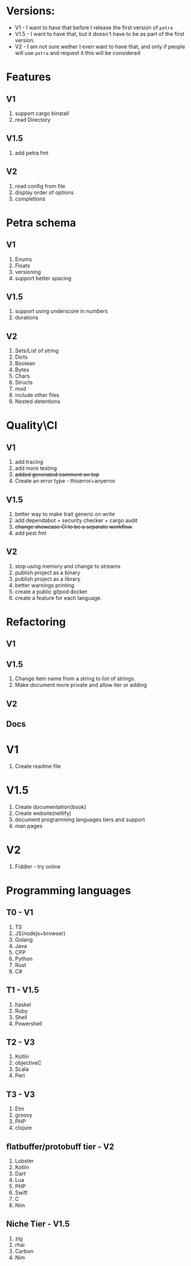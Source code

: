 
# Versions:
- V1 - I want to have that before I release the first version of `petra`
- V1.5 - I want to have that, but it doesn't have to be as part of the first version.
- V2 - I am not sure wether I even want to have that, and only if people will use `petra` and request it this will be considered

# Features
## V1
1. support cargo binstall
1. read Directory
## V1.5
1. add petra fmt

## V2
1. read config from file
1. display order of options
1. completions

# Petra schema
## V1
1. Enums
1. Floats
1. versioning
1. support better spacing

## V1.5
1. support using underscore in numbers
1. durations

## V2
1. Sets/List of string
1. Dicts
1. Boolean
1. Bytes
1. Chars
1. Structs
1. mod
1. include other files
1. Nested detentions





# Quality\CI
## V1
1. add tracing
1. add more testing
1. ~~added generated comment on top~~
1. Create an error type - thiserror+anyerror

## V1.5
1. better way to make trait generic on write
1. add dependabot + security checker + cargo audit
1. ~~change showcase CI to be a separate workflow~~
1. add pest fmt

## V2
1. stop using memory and change to streams
1. publish project as a binary
1. publish project as a library
1. better warnings printing
1. create a public gitpod docker
1. create a feature for each language.

# Refactoring
## V1
## V1.5
1. Change item name from a string to list of strings.
1. Make document more private and allow iter or adding

## V2

## Docs
# V1
1. Create readme file

# V1.5
1. Create documentation(book)
1. Create website(netlify)
1. document programming languages tiers and support 
1. man pages

# V2
1. Fiddler - try online



# Programming languages
## T0 - V1
1. TS
1. JS(nodejs+browser)
1. Golang
1. Java
1. CPP
1. Python
1. Rust
1. C#
## T1 - V1.5
1. haskel
1. Ruby
1. Shell
1. Powershell
## T2 - V3
1. Kotlin
1. objectiveC
1. Scala	
1. Perl

## T3 - V3
1. Elm
1. groovy
1. PHP
1. clojure

## flatbuffer/protobuff tier - V2
1. Lobster
1. Kotlin
1. Dart
1. Lua
1. PHP
1. Swift
1. C
1. Nim

## Niche Tier - V1.5
1. zig
1. rhai
1. Carbon
1. Nim